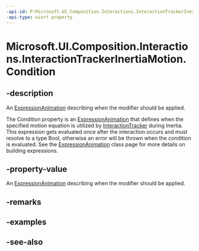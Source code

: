 ```yaml
---
-api-id: P:Microsoft.UI.Composition.Interactions.InteractionTrackerInertiaMotion.Condition
-api-type: winrt property
---
```


<!-- Property syntax
public Windows.UI.Composition.ExpressionAnimation Condition { get;  set; }
-->

# Microsoft.UI.Composition.Interactions.InteractionTrackerInertiaMotion.Condition

## -description
An [ExpressionAnimation](../microsoft.ui.composition/expressionanimation.md) describing when the modifier should be applied.

The Condition property is an [ExpressionAnimation](../microsoft.ui.composition/expressionanimation.md) that defines when the specified motion equation is utilized by [InteractionTracker](interactiontracker.md) during Inertia. This expression gets evaluated once after the interaction occurs and must resolve to a type Bool, otherwise an error will be thrown when the condition is evaluated. See the [ExpressionAnimation](../microsoft.ui.composition/expressionanimation.md) class page for more details on building expressions.

## -property-value
An [ExpressionAnimation](../microsoft.ui.composition/expressionanimation.md) describing when the modifier should be applied.

## -remarks

## -examples

## -see-also
